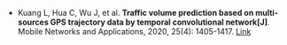 * Kuang L, Hua C, Wu J, et al. <b>Traffic volume prediction based on multi-sources GPS trajectory data by temporal convolutional network[J]</b>. Mobile Networks and Applications, 2020, 25(4): 1405-1417. [Link](https://link.springer.com/article/10.1007/s11036-019-01458-6)
